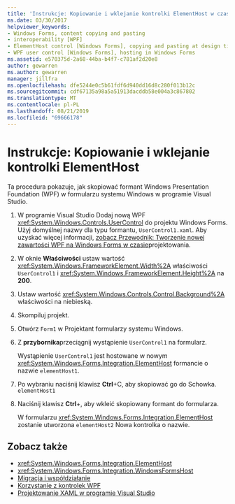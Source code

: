 ```yaml
---
title: 'Instrukcje: Kopiowanie i wklejanie kontrolki ElementHost w czasie projektowania'
ms.date: 03/30/2017
helpviewer_keywords:
- Windows Forms, content copying and pasting
- interoperability [WPF]
- ElementHost control [Windows Forms], copying and pasting at design time
- WPF user control [Windows Forms], hosting in Windows Forms
ms.assetid: e570375d-2a68-44ba-b4f7-c781af2d20e8
author: gewarren
ms.author: gewarren
manager: jillfra
ms.openlocfilehash: dfe5244e0c5b61fdf6d940dd16d8c280f013b12c
ms.sourcegitcommit: cdf67135a98a5a51913dacddb58e004a3c867802
ms.translationtype: MT
ms.contentlocale: pl-PL
ms.lasthandoff: 08/21/2019
ms.locfileid: "69666178"
---
```

# <a name="how-to-copy-and-paste-an-elementhost-control"></a>Instrukcje: Kopiowanie i wklejanie kontrolki ElementHost

Ta procedura pokazuje, jak skopiować formant Windows Presentation Foundation (WPF) w formularzu systemu Windows w programie Visual Studio.

1. W programie Visual Studio Dodaj nową WPF <xref:System.Windows.Controls.UserControl> do projektu Windows Forms. Użyj domyślnej nazwy dla typu formantu, `UserControl1.xaml`. Aby uzyskać więcej informacji, [zobacz Przewodnik: Tworzenie nowej zawartości WPF na Windows Forms w czasie](walkthrough-creating-new-wpf-content-on-windows-forms-at-design-time.md)projektowania.

2. W oknie **Właściwości** ustaw wartość <xref:System.Windows.FrameworkElement.Width%2A> właściwości `UserControl1` i <xref:System.Windows.FrameworkElement.Height%2A> na **200**.

3. Ustaw wartość <xref:System.Windows.Controls.Control.Background%2A> właściwości na niebieską.

4. Skompiluj projekt.

5. Otwórz `Form1` w Projektant formularzy systemu Windows.

6. Z **przybornika**przeciągnij wystąpienie `UserControl1` na formularz.

   Wystąpienie `UserControl1` jest hostowane w nowym <xref:System.Windows.Forms.Integration.ElementHost> formancie o nazwie `elementHost1`.

7. Po wybraniu naciśnij klawisz **Ctrl**+C, aby skopiować go do Schowka. `elementHost1`

8. Naciśnij klawisz **Ctrl**+, aby wkleić skopiowany formant do formularza.

   W formularzu <xref:System.Windows.Forms.Integration.ElementHost> zostanie utworzona `elementHost2` Nowa kontrolka o nazwie.

## <a name="see-also"></a>Zobacz także

- <xref:System.Windows.Forms.Integration.ElementHost>
- <xref:System.Windows.Forms.Integration.WindowsFormsHost>
- [Migracja i współdziałanie](../../wpf/advanced/migration-and-interoperability.md)
- [Korzystanie z kontrolek WPF](using-wpf-controls.md)
- [Projektowanie XAML w programie Visual Studio](/visualstudio/designers/designing-xaml-in-visual-studio)
